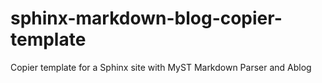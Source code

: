 # sphinx-markdown-blog-copier-template
Copier template for a Sphinx site with MyST Markdown Parser and Ablog
